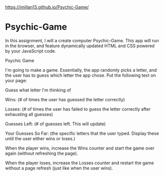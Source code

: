 https://jmillan13.github.io/Psychic-Game/
# Psychic-Game

In this assignment, I will a create computer Psychic-Game. This app will run in the browser, and feature dynamically updated HTML and CSS powered by your JavaScript code.


Psychic Game

I'm going to make a game. Essentially, the app randomly picks a letter, and the user has to guess which letter the app chose. Put the following text on your page:

Guess what letter I'm thinking of

Wins: (# of times the user has guessed the letter correctly)

Losses: (# of times the user has failed to guess the letter correctly after exhausting all guesses)

Guesses Left: (# of guesses left. This will update)

Your Guesses So Far: (the specific letters that the user typed. Display these until the user either wins or loses.)

When the player wins, increase the Wins counter and start the game over again (without refreshing the page).

When the player loses, increase the Losses counter and restart the game without a page refresh (just like when the user wins).



